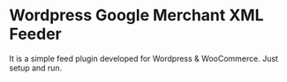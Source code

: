 # Wordpress Google Merchant XML Feeder
  It is a simple feed plugin developed for Wordpress & WooCommerce. Just setup and run.
